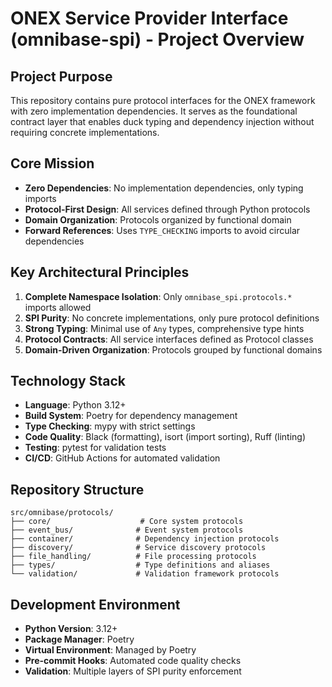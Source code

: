 # ONEX Service Provider Interface (omnibase-spi) - Project Overview

## Project Purpose
This repository contains pure protocol interfaces for the ONEX framework with zero implementation dependencies. It serves as the foundational contract layer that enables duck typing and dependency injection without requiring concrete implementations.

## Core Mission
- **Zero Dependencies**: No implementation dependencies, only typing imports
- **Protocol-First Design**: All services defined through Python protocols
- **Domain Organization**: Protocols organized by functional domain
- **Forward References**: Uses `TYPE_CHECKING` imports to avoid circular dependencies

## Key Architectural Principles
1. **Complete Namespace Isolation**: Only `omnibase_spi.protocols.*` imports allowed
2. **SPI Purity**: No concrete implementations, only pure protocol definitions
3. **Strong Typing**: Minimal use of `Any` types, comprehensive type hints
4. **Protocol Contracts**: All service interfaces defined as Protocol classes
5. **Domain-Driven Organization**: Protocols grouped by functional domains

## Technology Stack
- **Language**: Python 3.12+
- **Build System**: Poetry for dependency management
- **Type Checking**: mypy with strict settings
- **Code Quality**: Black (formatting), isort (import sorting), Ruff (linting)
- **Testing**: pytest for validation tests
- **CI/CD**: GitHub Actions for automated validation

## Repository Structure
```
src/omnibase/protocols/
├── core/                    # Core system protocols
├── event_bus/              # Event system protocols
├── container/              # Dependency injection protocols
├── discovery/              # Service discovery protocols
├── file_handling/          # File processing protocols
├── types/                  # Type definitions and aliases
└── validation/             # Validation framework protocols
```

## Development Environment
- **Python Version**: 3.12+
- **Package Manager**: Poetry
- **Virtual Environment**: Managed by Poetry
- **Pre-commit Hooks**: Automated code quality checks
- **Validation**: Multiple layers of SPI purity enforcement